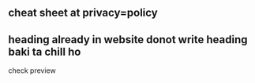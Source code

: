 cheat sheet at privacy=policy 
---
heading already in website donot write heading 
baki ta chill ho 
---
check preview
